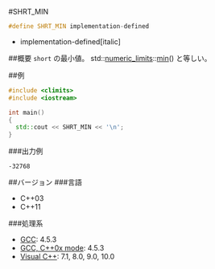 #SHRT_MIN
```cpp
#define SHRT_MIN implementation-defined
```
* implementation-defined[italic]

##概要
`short` の最小値。
std::[numeric_limits](/reference/limits/numeric_limits.md)<short>::[min](/reference/limits/numeric_limits/min.md)() と等しい。


##例
```cpp
#include <climits>
#include <iostream>

int main()
{
  std::cout << SHRT_MIN << '\n';
}
```


###出力例
```
-32768
```

##バージョン
###言語
- C++03
- C++11

###処理系
- [GCC](/implementation#gcc.md): 4.5.3
- [GCC, C++0x mode](/implementation#gcc.md): 4.5.3
- [Visual C++](/implementation#visual_cpp.md): 7.1, 8.0, 9.0, 10.0


